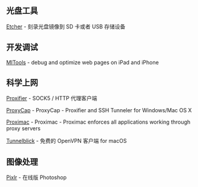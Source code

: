 ## 光盘工具
[Etcher](https://etcher.io/) - 刻录光盘镜像到 SD 卡或者 USB 存储设备

## 开发调试
[MITools](http://mihtool.com/) - debug and optimize web pages on iPad and iPhone

## 科学上网
[Proxifier](https://www.proxifier.com/) - SOCK5 / HTTP 代理客户端

[ProxyCap](http://www.proxycap.com/) - ProxyCap - Proxifier and SSH Tunneler for Windows/Mac OS X

[Proximac](https://proximac.app/) - Proximac - Proximac enforces all applications working through proxy servers

[Tunnelblick](https://tunnelblick.net/) - 免费的 OpenVPN 客户端 for macOS

## 图像处理

[Pixlr](https://pixlr.com/editor/) - 在线版 Photoshop